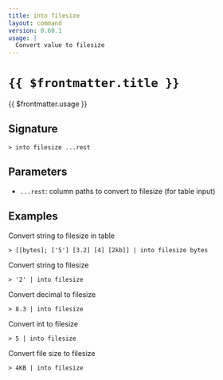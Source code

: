 ```yaml
---
title: into filesize
layout: command
version: 0.60.1
usage: |
  Convert value to filesize
---
```


# `{{ $frontmatter.title }}`

<div style='white-space: pre-wrap;'>{{ $frontmatter.usage }}</div>

## Signature

`> into filesize ...rest`

## Parameters

- `...rest`: column paths to convert to filesize (for table input)

## Examples

Convert string to filesize in table

```shell
> [[bytes]; ['5'] [3.2] [4] [2kb]] | into filesize bytes
```

Convert string to filesize

```shell
> '2' | into filesize
```

Convert decimal to filesize

```shell
> 8.3 | into filesize
```

Convert int to filesize

```shell
> 5 | into filesize
```

Convert file size to filesize

```shell
> 4KB | into filesize
```
